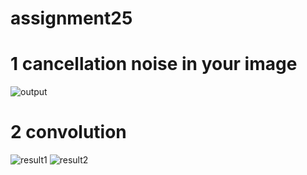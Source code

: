 # assignment25
# 1 cancellation noise in your image

![output](https://user-images.githubusercontent.com/88148144/143625047-b2793e03-62b5-4efe-9265-5952bcc4afe9.png)

# 2 convolution
![result1](https://user-images.githubusercontent.com/88148144/143733842-3b00f409-2d7a-4dee-9715-d4c9bbc091a4.png)
![result2](https://user-images.githubusercontent.com/88148144/143733851-d6445d73-3b61-4e07-b032-0cf8fa9c9ee3.png)
